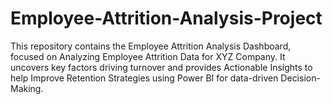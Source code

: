 # Employee-Attrition-Analysis-Project
This repository contains the Employee Attrition Analysis Dashboard, focused on Analyzing Employee Attrition Data for XYZ Company. It uncovers key factors driving turnover and provides Actionable Insights to help Improve Retention Strategies using Power BI for data-driven Decision-Making.
